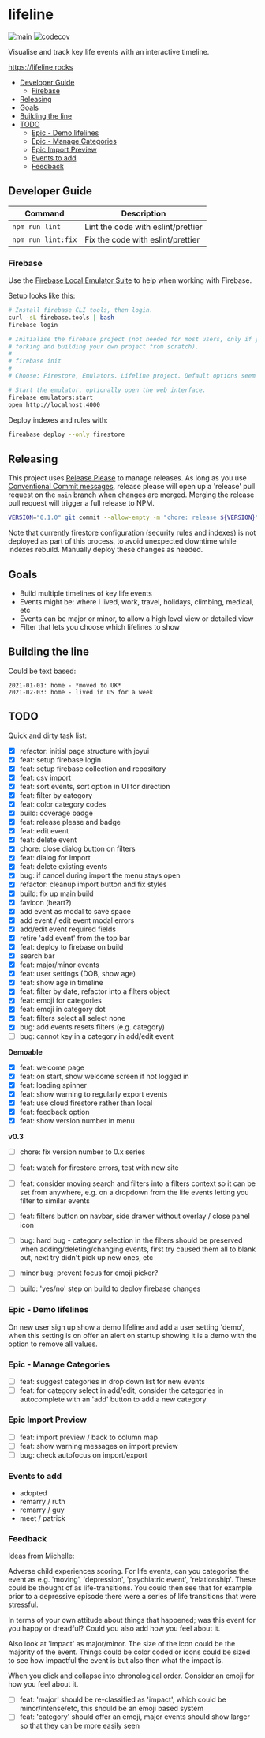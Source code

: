 # lifeline

[![main](https://github.com/dwmkerr/lifeline/actions/workflows/main.yaml/badge.svg)](https://github.com/dwmkerr/lifeline/actions/workflows/main.yaml) [![codecov](https://codecov.io/gh/dwmkerr/lifeline/graph/badge.svg?token=lI5Swxa2tj)](https://codecov.io/gh/dwmkerr/lifeline)

Visualise and track key life events with an interactive timeline.

https://lifeline.rocks

<!-- vim-markdown-toc GFM -->

- [Developer Guide](#developer-guide)
    - [Firebase](#firebase)
- [Releasing](#releasing)
- [Goals](#goals)
- [Building the line](#building-the-line)
- [TODO](#todo)
    - [Epic - Demo lifelines](#epic---demo-lifelines)
    - [Epic - Manage Categories](#epic---manage-categories)
    - [Epic Import Preview](#epic-import-preview)
    - [Events to add](#events-to-add)
    - [Feedback](#feedback)

<!-- vim-markdown-toc -->

## Developer Guide

| Command | Description |
| ------- | ----------- |
| `npm run lint` | Lint the code with eslint/prettier |
| `npm run lint:fix` | Fix the code with eslint/prettier |

### Firebase

Use the [Firebase Local Emulator Suite](https://firebase.google.com/docs/emulator-suite) to help when working with Firebase.

Setup looks like this:

```bash
# Install firebase CLI tools, then login.
curl -sL firebase.tools | bash
firebase login

# Initialise the firebase project (not needed for most users, only if you are
# forking and building your own project from scratch).
#
# firebase init
#
# Choose: Firestore, Emulators. Lifeline project. Default options seem to be fine.

# Start the emulator, optionally open the web interface.
firebase emulators:start
open http://localhost:4000
```

Deploy indexes and rules with:

```bash
fireabase deploy --only firestore
```

## Releasing

This project uses [Release Please](https://github.com/googleapis/release-please) to manage releases. As long as you use [Conventional Commit messages](https://www.conventionalcommits.org/en/v1.0.0/), release please will open up a 'release' pull request on the `main` branch when changes are merged. Merging the release pull request will trigger a full release to NPM.

```bash
VERSION="0.1.0" git commit --allow-empty -m "chore: release ${VERSION}" -m "Release-As: ${VERSION}"
```

Note that currently firestore configuration (security rules and indexes) is not deployed as part of this process, to avoid unexpected downtime while indexes rebuild. Manually deploy these changes as needed.

## Goals

- Build multiple timelines of key life events
- Events might be: where I lived, work, travel, holidays, climbing, medical, etc
- Events can be major or minor, to allow a high level view or detailed view
- Filter that lets you choose which lifelines to show

## Building the line

Could be text based:

```
2021-01-01: home - *moved to UK*
2021-02-03: home - lived in US for a week
```

## TODO

Quick and dirty task list:

- [x] refactor: initial page structure with joyui
- [x] feat: setup firebase login
- [x] feat: setup firebase collection and repository
- [x] feat: csv import
- [x] feat: sort events, sort option in UI for direction
- [x] feat: filter by category
- [x] feat: color category codes
- [x] build: coverage badge
- [x] feat: release please and badge
- [x] feat: edit event
- [x] feat: delete event
- [x] chore: close dialog button on filters
- [x] feat: dialog for import
- [x] feat: delete existing events
- [x] bug: if cancel during import the menu stays open
- [x] refactor: cleanup import button and fix styles
- [x] build: fix up main build
- [x] favicon (heart?)
- [x] add event as modal to save space
- [x] add event / edit event modal errors
- [x] add/edit event required fields
- [x] retire 'add event' from the top bar
- [x] feat: deploy to firebase on build
- [x] search bar
- [x] feat: major/minor events
- [x] feat: user settings (DOB, show age)
- [x] feat: show age in timeline
- [x] feat: filter by date, refactor into a filters object
- [x] feat: emoji for categories
- [x] feat: emoji in category dot
- [x] feat: filters select all select none
- [x] bug: add events resets filters (e.g. category)
- [ ] bug: cannot key in a category in add/edit event

**Demoable**

- [x] feat: welcome page
- [x] feat: on start, show welcome screen if not logged in
- [x] feat: loading spinner
- [x] feat: show warning to regularly export events
- [x] feat: use cloud firestore rather than local
- [x] feat: feedback option
- [x] feat: show version number in menu

**v0.3**

- [ ] chore: fix version number to 0.x series

- [ ] feat: watch for firestore errors, test with new site
- [ ] feat: consider moving search and filters into a filters context so it can be set from anywhere, e.g. on a dropdown from the life events letting you filter to similar events
- [ ] feat: filters button on navbar, side drawer without overlay / close panel icon

- [ ] bug: hard bug - category selection in the filters should be preserved when adding/deleting/changing events, first try caused them all to blank out, next try didn't pick up new ones, etc

- [ ] minor bug: prevent focus for emoji picker?
- [ ] build: 'yes/no' step on build to deploy firebase changes

### Epic - Demo lifelines

On new user sign up show a demo lifeline and add a user setting 'demo', when this setting is on offer an alert on startup showing it is a demo with the option to remove all values.

### Epic - Manage Categories

- [ ] feat: suggest categories in drop down list for new events
- [ ] feat: for category select in add/edit, consider the categories in autocomplete with an 'add' button to add a new category

### Epic Import Preview

- [ ] feat: import preview / back to column map
- [ ] feat: show warning messages on import preview
- [ ] bug: check autofocus on import/export

### Events to add

- adopted
- remarry / ruth
- remarry / guy
- meet / patrick

### Feedback

Ideas from Michelle:

Adverse child experiences scoring. For life events, can you categorise the event as e.g. 'moving', 'depression', 'psychiatric event', 'relationship'. These could be thought of as life-transitions. You could then see that for example prior to a depressive episode there were a series of life transitions that were stressful.

In terms of your own attitude about things that happened; was this event for you happy or dreadful? Could you also add how you feel about it.

Also look at 'impact' as major/minor. The size of the icon could be the majority of the event. Things could be color coded or icons could be sized to see how impactful the event is but also then what the impact is.

When you click and collapse into chronological order. Consider an emoji for how you feel about it.

- [ ] feat: 'major' should be re-classified as 'impact', which could be minor/intense/etc, this should be an emoji based system
- [ ] feat: 'category' should offer an emoji, major events should show larger so that they can be more easily seen
